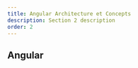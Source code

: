 ```yaml
---
title: Angular Architecture et Concepts
description: Section 2 description
order: 2
---
```


## Angular 